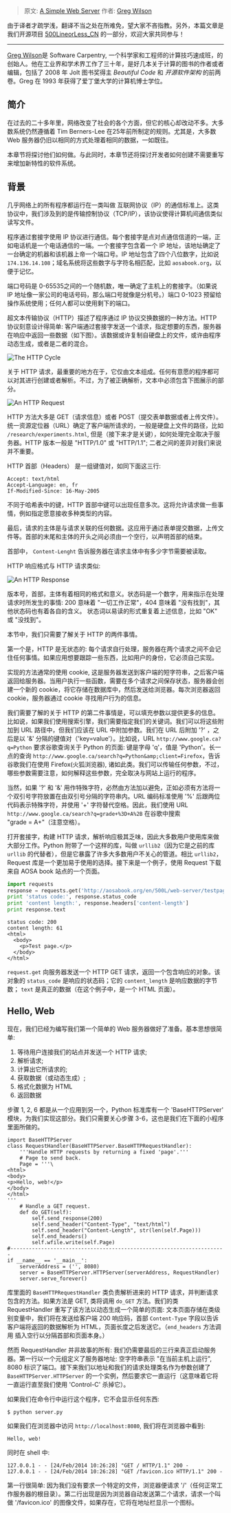 > 原文: [A Simple Web Server](http://aosabook.org/en/500L/pages/a-simple-web-server.html)
> 作者: [Greg Wilson](https://twitter.com/gvwilson)


由于译者才疏学浅，翻译不当之处在所难免，望大家不吝指教。另外，本篇文章是我们开源项目 [500LineorLess_CN](https://github.com/HT524/500LineorLess_CN) 的一部分，欢迎大家共同参与！

---

[Greg Wilson](https://twitter.com/gvwilson)是 Software Carpentry, 一个科学家和工程师的计算技巧速成班，的创始人。他在工业界和学术界工作了三十年，是好几本关于计算的图书的作者或者编辑，包括了 2008 年 Jolt 图书奖得主 *Beautiful Code* 和 *开源软件架构* 的前两卷。Greg 在 1993 年获得了爱丁堡大学的计算机博士学位。



## 简介

在过去的二十多年里，网络改变了社会的各个方面，但它的核心却改动不多。大多数系统仍然遵循着 Tim Berners-Lee 在25年前所制定的规则。尤其是，大多数 Web 服务器仍旧以相同的方式处理着相同的数据，一如既往。

本章节将探讨他们如何做。与此同时，本章节还将探讨开发者如何创建不需要重写来增加新特性的软件系统。


## 背景

几乎网络上的所有程序都运行在一类叫做 互联网协议（IP）的通信标准上。这类协议中，我们涉及到的是传输控制协议（TCP/IP），该协议使得计算机间通信类似读写文件。


程序通过套接字使用 IP 协议进行通信。每个套接字是点对点通信信道的一端，正如电话机是一个电话通信的一端。一个套接字包含着一个 IP 地址，该地址确定了一台确定的机器和该机器上帝一个端口号。IP 地址包含了四个八位数字，比如说 `174.136.14.108`；域名系统将这些数字与字符名相匹配，比如 `aosabook.org`，以便于记忆。


端口号码是 0-65535之间的一个随机数，唯一确定了主机上的套接字。（如果说 IP 地址像一家公司的电话号码，那么端口号就像是分机号。）端口 0-1023 预留给操作系统使用；任何人都可以使用剩下的端口。

超文本传输协议（HTTP）描述了程序通过 IP 协议交换数据的一种方法。HTTP 协议刻意设计得简单: 客户端通过套接字发送一个请求，指定想要的东西，服务器在响应中返回一些数据（如下图）。该数据或许复制自硬盘上的文件，或许由程序动态生成，或者是二者的混合。

![The HTTP Cycle](http://ww3.sinaimg.cn/large/005PneI2gw1f71ac7tmsrj30gl05gdhc.jpg)

关于 HTTP 请求，最重要的地方在于，它仅由文本组成。任何有意愿的程序都可以对其进行创建或者解析。不过，为了被正确解析，文本中必须包含下图展示的部分。

![An HTTP Request](http://ww4.sinaimg.cn/large/005PneI2gw1f71aedvqu5j30c404naam.jpg)

HTTP 方法大多是 GET（请求信息）或者 POST（提交表单数据或者上传文件）。统一资源定位器（URL）确定了客户端所请求的，一般是硬盘上文件的路径，比如 `/research/experiments.html`, 但是（接下来才是关键），如何处理完全取决于服务器。HTTP 版本一般是 "HTTP/1.0" 或 "HTTP/1.1"; 二者之间的差异对我们来说并不重要。

HTTP 首部（Headers） 是一组键值对，如同下面这三行:

```
Accept: text/html
Accept-Language: en, fr
If-Modified-Since: 16-May-2005
```

不同于哈希表中的键，HTTP 首部中键可以出现任意多次。这将允许请求做一些事情，例如指定愿意接收多种类型的内容。

最后，请求的主体是与请求关联的任何数据。这应用于通过表单提交数据，上传文件等。首部的末尾和主体的开头之间必须由一个空行，以声明首部的结束。

首部中， `Content-Lenght` 告诉服务器在请求主体中有多少字节需要被读取。

HTTP 响应格式与 HTTP 请求类似:

![An HTTP Response](http://ww1.sinaimg.cn/large/005PneI2gw1f71afn3dm7j30dd0653zg.jpg)

版本号，首部，主体有着相同的格式和意义。状态码是一个数字，用来指示在处理请求时所发生的事情: 200 意味着 "一切工作正常"，404 意味着 "没有找到"，其他状态码也有着各自的含义。 状态词以易读的形式重复着上述信息，比如 "OK" 或 "没找到"。

本节中，我们只需要了解关于 HTTP 的两件事情。

第一个是，HTTP 是无状态的: 每个请求自行处理，服务器在两个请求之间不会记住任何事情。如果应用想要跟踪一些东西，比如用户的身份，它必须自己实现。

实现的方法通常的使用 cookie, 这是服务器发送到客户端的短字符串，之后客户端返回给服务器。当用户执行一些函数，需要在多个请求之间保存状态，服务器会创建一个新的 cookie，将它存储在数据库中，然后发送给浏览器。每次浏览器返回 cookie，服务器通过 cookie 寻找用户行为的信息。

我们需要了解的关于 HTTP 的第二件事情是，可以填充参数以提供更多的信息。比如说，如果我们使用搜索引擎，我们需要指定我们的关键词。我们可以将这些附加到 URL 路径中，但我们应该在 URL 中附加参数。我们在 URL 后附加 '?' ，之后是以 '&' 分隔的键值对（'key=value'）。比如说，URL `http://www.google.ca?q=Python` 要求谷歌查询关于 Python 的页面: 键是字母 'q'，值是 'Python'。长一点的查询 `http://www.google.ca/search?q=Python&amp;client=Firefox`，告诉谷歌我们在使用 Firefox(火狐浏览器), 诸如此类。我们可以传输任何参数，不过，哪些参数需要注意，如何解释这些参数，完全取决与网站上运行的程序。

当然，如果 '?' 和 '&' 用作特殊字符，必然由方法加以避免，正如必须有方法将一个双引号字符放置在由双引号分隔的字符串内。URL 编码标准使用 '%' 后跟两位代码表示特殊字符，并使用 '+' 字符替代空格。因此，我们使用 URL `http://www.google.ca/search?q=grade+%3D+A%2B` 在谷歌中搜索 "grade&nbsp;=&nbsp;A+"（注意空格）。

打开套接字，构建 HTTP 请求，解析响应极其乏味，因此大多数用户使用库来做大部分工作。Python 附带了一个这样的库，叫做 `urllib2`（因为它是之前的库 `urllib` 的代替者），但是它暴露了许多大多数用户不关心的管道。相比 `urllib2`，Request 库是一个更加易于使用的选择。接下来是一个例子，使用 Request 下载来自 AOSA book 站点的一个页面。

```python
import requests
response = requests.get('http://aosabook.org/en/500L/web-server/testpage.html')
print 'status code:', response.status_code
print 'content length:', response.headers['content-length']
print response.text
```

```
status code: 200
content length: 61
<html>
  <body>
    <p>Test page.</p>
  </body>
</html>
```

`request.get` 向服务器发送一个 HTTP GET 请求，返回一个包含响应的对象。该对象的 `status_code` 是响应的状态码；它的 `content_length` 是响应数据的字节数； `text` 是真正的数据（在这个例子中，是一个 HTML 页面）。

## Hello, Web

现在，我们已经为编写我们第一个简单的 Web 服务器做好了准备。基本思想很简单:

1. 等待用户连接我们的站点并发送一个 HTTP 请求;
2. 解析请求;
3. 计算出它所请求的;
4. 获取数据（或动态生成）;
5. 格式化数据为 HTML
6. 返回数据

步骤 1, 2, 6 都是从一个应用到另一个，Python 标准库有一个 'BaseHTTPServer' 模块，为我们实现这部分。我们只需要关心步骤 3-6，这也是我们在下面的小程序里面所做的。

```
import BaseHTTPServer
class RequestHandler(BaseHTTPServer.BaseHTTPRequestHandler):
    '''Handle HTTP requests by returning a fixed 'page'.'''
    # Page to send back.
    Page = '''\
<html>
<body>
<p>Hello, web!</p>
</body>
</html>
'''
    # Handle a GET request.
    def do_GET(self):
        self.send_response(200)
        self.send_header("Content-Type", "text/html")
        self.send_header("Content-Length", str(len(self.Page)))
        self.end_headers()
        self.wfile.write(self.Page)
#----------------------------------------------------------------------
if __name__ == '__main__':
    serverAddress = ('', 8080)
    server = BaseHTTPServer.HTTPServer(serverAddress, RequestHandler)
    server.serve_forever()
```

库里面的 `BaseHTTPRequestHandler` 类负责解析进来的 HTTP 请求，并判断请求包含的方法。如果方法是 GET, 类将调用 `do_GET` 方法。我们的类 RequestHandler 重写了该方法以动态生成一个简单的页面: 文本页面存储在类级别变量中，我们将在发送给客户端 200 响应码，首部 `Content-Type` 字段以告诉客户端将返回的数据解析为 HTML，页面长度之后发送它。（`end_headers` 方法调用 插入空行以分隔首部和页面本身。）

然而 RequestHandler 并非故事的所有: 我们仍需要最后的三行来真正启动服务器。第一行以一个元组定义了服务器地址: 空字符串表示 "在当前主机上运行", 8080 标识了端口。接下来我们以地址和我们的请求处理类名作为参数创建了  `BaseHTTPServer.HTTPServer` 的一个实例，然后要求它一直运行（这意味着它将一直运行直至我们使用 'Control-C' 杀掉它）。

如果我们在命令行中运行这个程序，它不会显示任何东西:

```
$ python server.py
```

如果我们在浏览器中访问 `http://localhost:8080`, 我们将在浏览器中看到:

```
Hello, web!
```

同时在 shell 中:

```
127.0.0.1 - - [24/Feb/2014 10:26:28] "GET / HTTP/1.1" 200 -
127.0.0.1 - - [24/Feb/2014 10:26:28] "GET /favicon.ico HTTP/1.1" 200 -
```

第一行很简单: 因为我们没有要求一个特定的文件，浏览器便请求 '/'（任何正常工作服务器的根目录）。第二行出现是因为浏览器自动发送第二个请求，请求一个叫做 '/favicon.ico' 的图像文件，如果存在，它将在地址栏显示一个图标。
